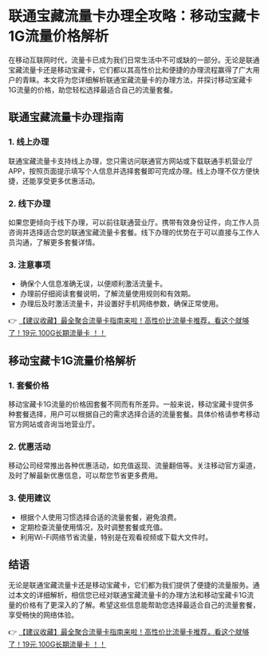 # 联通宝藏流量卡办理全攻略：移动宝藏卡1G流量价格解析

在移动互联网时代，流量卡已成为我们日常生活中不可或缺的一部分。无论是联通宝藏流量卡还是移动宝藏卡，它们都以其高性价比和便捷的办理流程赢得了广大用户的青睐。本文将为您详细解析联通宝藏流量卡的办理方法，并探讨移动宝藏卡1G流量的价格，助您轻松选择最适合自己的流量套餐。

## 联通宝藏流量卡办理指南

### 1. 线上办理
联通宝藏流量卡支持线上办理，您只需访问联通官方网站或下载联通手机营业厅APP，按照页面提示填写个人信息并选择套餐即可完成办理。线上办理不仅方便快捷，还能享受更多优惠活动。

### 2. 线下办理
如果您更倾向于线下办理，可以前往联通营业厅。携带有效身份证件，向工作人员咨询并选择适合您的联通宝藏流量卡套餐。线下办理的优势在于可以直接与工作人员沟通，了解更多套餐详情。

### 3. 注意事项
- 确保个人信息准确无误，以便顺利激活流量卡。
- 办理前仔细阅读套餐说明，了解流量使用规则和有效期。
- 办理后及时激活流量卡，并设置好手机网络参数，确保正常使用。

👉 [【建议收藏】最全聚合流量卡指南来啦！高性价比流量卡推荐，看这个就够了！19元 100G长期流量卡 ！！](https://bit.ly/Liuliangka)

## 移动宝藏卡1G流量价格解析

### 1. 套餐价格
移动宝藏卡1G流量的价格因套餐不同而有所差异。一般来说，移动宝藏卡提供多种套餐选择，用户可以根据自己的需求选择合适的流量套餐。具体价格请参考移动官方网站或咨询当地营业厅。

### 2. 优惠活动
移动公司经常推出各种优惠活动，如充值返现、流量翻倍等。关注移动官方渠道，及时了解最新优惠信息，可以帮您节省更多费用。

### 3. 使用建议
- 根据个人使用习惯选择合适的流量套餐，避免浪费。
- 定期检查流量使用情况，及时调整套餐或充值。
- 利用Wi-Fi网络节省流量，特别是在观看视频或下载大文件时。

## 结语

无论是联通宝藏流量卡还是移动宝藏卡，它们都为我们提供了便捷的流量服务。通过本文的详细解析，相信您已经对联通宝藏流量卡的办理方法和移动宝藏卡1G流量的价格有了更深入的了解。希望这些信息能帮助您选择最适合自己的流量套餐，享受畅快的网络体验。

👉 [【建议收藏】最全聚合流量卡指南来啦！高性价比流量卡推荐，看这个就够了！19元 100G长期流量卡 ！！](https://bit.ly/Liuliangka)
